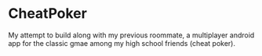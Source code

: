 # CheatPoker
My attempt to build along with my previous roommate, a multiplayer android app for the classic gmae among my high school friends (cheat poker).
